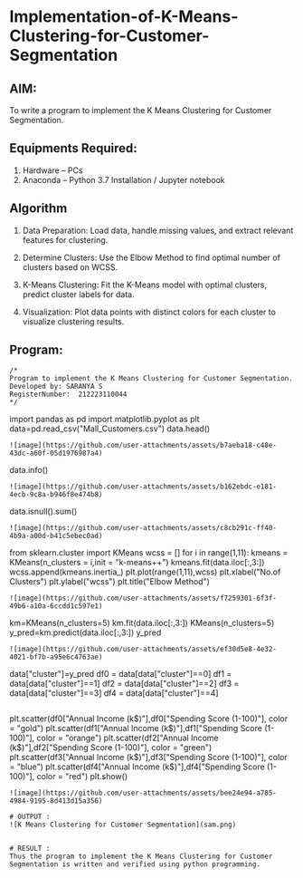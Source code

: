 # Implementation-of-K-Means-Clustering-for-Customer-Segmentation

## AIM:
To write a program to implement the K Means Clustering for Customer Segmentation.

## Equipments Required:
1. Hardware – PCs
2. Anaconda – Python 3.7 Installation / Jupyter notebook

## Algorithm
1. Data Preparation: Load data, handle missing values, and extract relevant features for clustering.

2. Determine Clusters: Use the Elbow Method to find optimal number of clusters based on WCSS.

3. K-Means Clustering: Fit the K-Means model with optimal clusters, predict cluster labels for data.

4. Visualization: Plot data points with distinct colors for each cluster to visualize clustering results.

## Program:
```
/*
Program to implement the K Means Clustering for Customer Segmentation.
Developed by: SARANYA S
RegisterNumber:  212223110044
*/
```
import pandas as pd 
import matplotlib.pyplot as plt 
data=pd.read_csv("Mall_Customers.csv")
data.head()
```
![image](https://github.com/user-attachments/assets/b7aeba18-c48e-43dc-a60f-05d1976987a4)

```
data.info()
```
![image](https://github.com/user-attachments/assets/b162ebdc-e181-4ecb-9c8a-b946f8e474b8)

```
data.isnull().sum()
```
![image](https://github.com/user-attachments/assets/c8cb291c-ff40-4b9a-a00d-b41c5ebec0ad)

```
from sklearn.cluster import KMeans
wcss = []
for i in range(1,11):
    kmeans = KMeans(n_clusters = i,init = "k-means++")
    kmeans.fit(data.iloc[:,3:])
    wcss.append(kmeans.inertia_)
plt.plot(range(1,11),wcss)
plt.xlabel("No.of Clusters")
plt.ylabel("wcss")
plt.title("Elbow Method")
```
![image](https://github.com/user-attachments/assets/f7259301-6f3f-49b6-a10a-6ccdd1c597e1)

```
km=KMeans(n_clusters=5)
km.fit(data.iloc[:,3:])
KMeans(n_clusters=5)
y_pred=km.predict(data.iloc[:,3:])
y_pred
```
![image](https://github.com/user-attachments/assets/ef30d5e8-4e32-4021-bf7b-a95e6c4763ae)

```
data["cluster"]=y_pred
df0 = data[data["cluster"]==0]
df1 = data[data["cluster"]==1]
df2 = data[data["cluster"]==2]
df3 = data[data["cluster"]==3]
df4 = data[data["cluster"]==4]
```
```
plt.scatter(df0["Annual Income (k$)"],df0["Spending Score (1-100)"], color = "gold")
plt.scatter(df1["Annual Income (k$)"],df1["Spending Score (1-100)"], color = "orange")
plt.scatter(df2["Annual Income (k$)"],df2["Spending Score (1-100)"], color = "green")
plt.scatter(df3["Annual Income (k$)"],df3["Spending Score (1-100)"], color = "blue")
plt.scatter(df4["Annual Income (k$)"],df4["Spending Score (1-100)"], color = "red")
plt.show()
```
![image](https://github.com/user-attachments/assets/bee24e94-a785-4984-9195-8d413d15a356)

# OUTPUT :
![K Means Clustering for Customer Segmentation](sam.png)


# RESULT :
Thus the program to implement the K Means Clustering for Customer Segmentation is written and verified using python programming.
